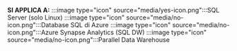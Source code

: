 <Token>**SI APPLICA A:** :::image type="icon" source="media/yes-icon.png":::SQL Server (solo Linux) :::image type="icon" source="media/no-icon.png":::Database SQL di Azure :::image type="icon" source="media/no-icon.png":::Azure Synapse Analytics (SQL DW) :::image type="icon" source="media/no-icon.png":::Parallel Data Warehouse </Token>